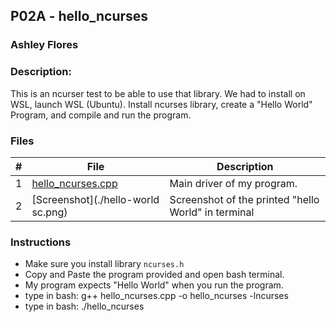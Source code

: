 ## P02A - hello_ncurses
### Ashley Flores
### Description:

This is an ncurser test to be able to use that library. We had to install on WSL, launch WSL (Ubuntu). Install ncurses library, create a "Hello World" Program, and compile and run the program.

### Files

|   #   | File             | Description                                        |
| :---: | ---------------  | -------------------------------------------------- |
|   1   | [hello_ncurses.cpp](./hello_ncurses.cpp)| Main driver of my program. |
|   2   | [Screenshot](./hello-world sc.png)      | Screenshot of the printed "hello World" in terminal|

### Instructions

- Make sure you install library `ncurses.h`
- Copy and Paste the program provided and open bash terminal.
- My program expects "Hello World" when you run the program.
- type in bash: g++ hello_ncurses.cpp -o hello_ncurses -lncurses
- type in bash: ./hello_ncurses


